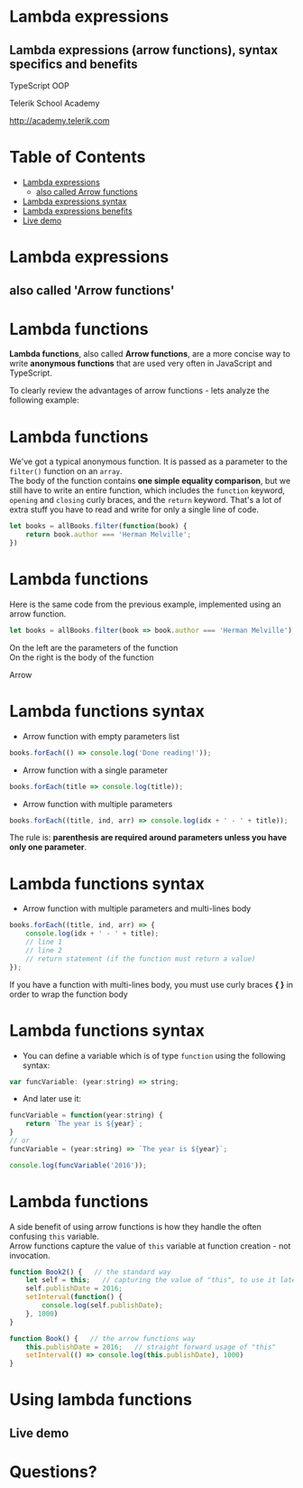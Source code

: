 <!-- section start -->
<!-- attr: { id:'title', class:'slide-title', hasScriptWrapper:true } -->  
# Lambda expressions
## Lambda expressions (arrow functions), syntax specifics and benefits

<div class="signature">
		<p class="signature-course">TypeScript OOP</p>
		<p class="signature-initiative">Telerik School Academy</p>
		<a href="http://academy.telerik.com" class="signature-link">http://academy.telerik.com</a>
</div>


<!-- attr: { showInPresentation:true, hasScriptWrapper:true } -->
# Table of Contents
- [Lambda expressions](#lambdas)
  - [also called Arrow functions](#lambdas)
- [Lambda expressions syntax](#lambdaSyntax)
- [Lambda expressions benefits](#lambdaBenefis)
- [Live demo](#lambdaDemo)




<!-- section start -->
<!-- attr: { id:'introduction', class:'slide-section', showInPresentation:true, hasScriptWrapper:true } -->
# Lambda expressions
## also called 'Arrow functions'




<!-- attr: { showInPresentation:true, hasScriptWrapper:true } -->
# Lambda functions
**Lambda functions**, also called **Arrow functions**, are a more concise way to write **anonymous functions** that are used very often in JavaScript and TypeScript.

To clearly review the advantages of arrow functions - lets analyze the following example:

<!-- attr: { showInPresentation:true, hasScriptWrapper:true, style: 'font-size: 0.8em'} -->
# Lambda functions
We've got a typical anonymous function. It is passed as a parameter to the `filter()` function on an `array`.  
The body of the function contains **one simple equality comparison**, but we still have to write an entire function, which includes the `function` keyword, `opening` and `closing` curly braces, and the `return` keyword. That's a lot of extra stuff you have to read and write for only a single line of code.

```javascript
let books = allBooks.filter(function(book) {
	return book.author === 'Herman Melville';
})
```



<!-- attr: { showInPresentation:true, hasScriptWrapper:true, style: 'font-size: 0.8em'} -->
# Lambda functions
Here is the same code from the previous example, implemented using an arrow function.

```javascript
let books = allBooks.filter(book => book.author === 'Herman Melville');
```

On the left are the parameters of the function  
On the right is the body of the function

<div class="fragment balloon" style="top:24%; left:40%; width:8%">Arrow</div>




<!-- attr: { showInPresentation:true, hasScriptWrapper:true, style: 'font-size: 0.8em'} -->
# Lambda functions syntax
- Arrow function with empty parameters list  

```javascript
books.forEach(() => console.log('Done reading!'));
```

- Arrow function with a single parameter  

```javascript
books.forEach(title => console.log(title));
```

- Arrow function with multiple parameters  

```javascript
books.forEach((title, ind, arr) => console.log(idx + ' - ' + title));
```

The rule is: **parenthesis are required around parameters unless you have only one parameter**.



<!-- attr: { showInPresentation:true, hasScriptWrapper:true } -->
# Lambda functions syntax
- Arrow function with multiple parameters and multi-lines body  

```javascript
books.forEach((title, ind, arr) => {
	console.log(idx + ' - ' + title);
	// line 1
	// line 2
	// return statement (if the function must return a value)
});
```

If you have a function with multi-lines body, you must use curly braces **{ }** in order to wrap the function body




<!-- attr: { showInPresentation:true, hasScriptWrapper:true } -->
# Lambda functions syntax
- You can define a variable which is of type `function` using the following syntax:

```javascript
var funcVariable: (year:string) => string;
```

- And later use it:

```javascript
funcVariable = function(year:string) {
    return `The year is ${year}`;
}
// or
funcVariable = (year:string) => `The year is ${year}`;

console.log(funcVariable('2016'));
```




<!-- attr: { showInPresentation:true, hasScriptWrapper:true, style: 'font-size: 0.8em'} -->
# Lambda functions
A side benefit of using arrow functions is how they handle the often confusing `this` variable.  
Arrow functions capture the value of `this` variable at function creation - not invocation.

```javascript
function Book2() {   // the standard way
    let self = this;   // capturing the value of "this", to use it later
    self.publishDate = 2016;
    setInterval(function() {
        console.log(self.publishDate);
    }, 1000)
}
```

```javascript
function Book() {   // the arrow functions way
    this.publishDate = 2016;   // straight forward usage of "this"
    setInterval(() => console.log(this.publishDate), 1000)
}
```



<!-- section start -->
<!-- attr: {class: "slide-section"} -->
# Using lambda functions
## Live demo




<!-- section start -->
<!-- attr: {class: "slide-section"} -->
# Questions?
